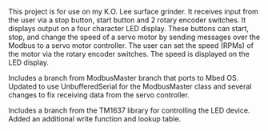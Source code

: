 This project is for use on my K.O. Lee surface grinder. It receives input from the user via a stop button, start button and 2 rotary encoder switches. It displays output on a four character LED display. These buttons can start, stop, and change the speed of a servo motor by sending messages over the Modbus to a servo motor controller. The user can set the speed (RPMs) of the motor via the rotary encoder switches. The speed is displayed on the LED display.

Includes a branch from ModbusMaster branch that ports to Mbed OS. Updated to use UnbufferedSerial for the ModbusMaster class and several changes to fix receiving data from the servo controller.

Includes a branch from the TM1637 library for controlling the LED device. Added an additional write function and lookup table.

